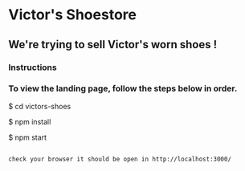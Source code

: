 # Victor's Shoestore
## We're trying to sell Victor's worn shoes !
### Instructions
### To view the landing page, follow the steps below in order.
$ cd victors-shoes

$ npm install

$ npm start
```

check your browser it should be open in http://localhost:3000/
